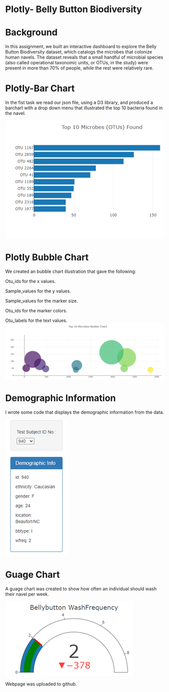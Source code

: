 # Plotly- Belly Button Biodiversity

# Background
In this assignment, we built an interactive dashboard to explore the Belly Button Biodiversity dataset, which catalogs the microbes that colonize human navels.
The dataset reveals that a small handful of microbial species (also called operational taxonomic units, or OTUs, in the study) were present in more than 70% of people, while the rest were relatively rare.

# Plotly-Bar Chart
 In the fist task we read our json file, using a D3 library, and produced a barchart with a drop down menu that illustrated the top 10 bacteria found in the navel. 

![image2](Images\HW2.png)

# Plotly Bubble Chart
We created an bubble chart illustration that gave the following:

Otu_ids for the x values.


Sample_values for the y values.


Sample_values for the marker size.


Otu_ids for the marker colors.


Otu_labels for the text values.
![image4](Images\HW4.png)

# Demographic Information
I wrote some code that displays the demographic information from the data. 

![image1](Images\HW1.png)


# Guage Chart
A guage chart was created to show how often an individual should wash their navel per week. 

![image3](Images\HW3.png)

Webpage was uploaded to github.





